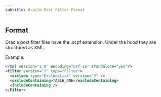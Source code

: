 ```yaml
---
subtitle: Oracle Post Filter Format
---
```


## Format

Oracle post filter files have the .scpf extension.
Under the hood they are structured as XML.

Example:
```xml
<?xml version="1.0" encoding="utf-16" standalone="yes"?>
<Filter version="1" type="Filter">
  <exclude type="ExcludeList" version="2" />
  <excludeContaining>TABLE_ONE</excludeContaining>
  <includeContaining />
</Filter>
```

